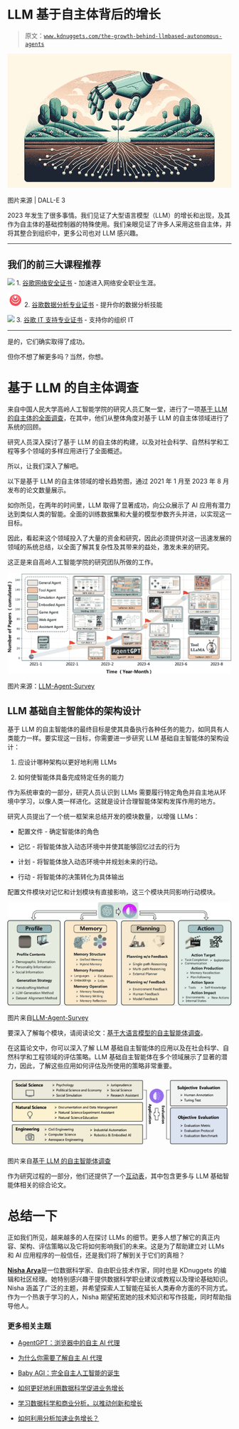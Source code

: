 # LLM 基于自主体背后的增长

> 原文：[`www.kdnuggets.com/the-growth-behind-llmbased-autonomous-agents`](https://www.kdnuggets.com/the-growth-behind-llmbased-autonomous-agents)

![LLM 基于自主体背后的增长](img/003b120a81ab9345c215787fa567f9d6.png)

图片来源 | DALL-E 3

2023 年发生了很多事情。我们见证了大型语言模型（LLM）的增长和出现，及其作为自主体的基础控制器的特殊使用。我们亲眼见证了许多人采用这些自主体，并将其整合到组织中，更多公司也对 LLM 感兴趣。

* * *

## 我们的前三大课程推荐

![](img/0244c01ba9267c002ef39d4907e0b8fb.png) 1\. [谷歌网络安全证书](https://www.kdnuggets.com/google-cybersecurity) - 加速进入网络安全职业生涯。

![](img/e225c49c3c91745821c8c0368bf04711.png) 2\. [谷歌数据分析专业证书](https://www.kdnuggets.com/google-data-analytics) - 提升你的数据分析技能

![](img/0244c01ba9267c002ef39d4907e0b8fb.png) 3\. [谷歌 IT 支持专业证书](https://www.kdnuggets.com/google-itsupport) - 支持你的组织 IT

* * *

是的，它们确实取得了成功。

但你不想了解更多吗？当然，你想。

# 基于 LLM 的自主体调查

来自中国人民大学高岭人工智能学院的研究人员汇聚一堂，进行了一项[基于 LLM 的自主体的全面调查](https://arxiv.org/pdf/2308.11432.pdf)，在其中，他们从整体角度对基于 LLM 的自主体领域进行了系统的回顾。

研究人员深入探讨了基于 LLM 的自主体的构建，以及对社会科学、自然科学和工程等多个领域的多样应用进行了全面概述。

所以，让我们深入了解吧。

以下是基于 LLM 的自主体领域的增长趋势图，通过 2021 年 1 月至 2023 年 8 月发布的论文数量展示。

如你所见，在两年的时间里，LLM 取得了显著成功，向公众展示了 AI 应用有潜力达到类似人类的智能。全面的训练数据集和大量的模型参数齐头并进，以实现这一目标。

因此，看起来这个领域投入了大量的资金和研究，因此必须提供对这一迅速发展的领域的系统总结，以全面了解其复杂性及其带来的益处，激发未来的研究。

这正是来自高岭人工智能学院的研究团队所做的工作。

![LLM 基于自主体背后的增长](img/92ba96a36f3fac8627bec6e623724a26.png)

图片来源：[LLM-Agent-Survey](https://github.com/Paitesanshi/LLM-Agent-Survey)

## LLM 基础自主智能体的架构设计

基于 LLM 的自主智能体的最终目标是使其具备执行各种任务的能力，如同具有人类能力一样。要实现这一目标，你需要进一步研究 LLM 基础自主智能体的架构设计：

1.  应设计哪种架构以更好地利用 LLMs

1.  如何使智能体具备完成特定任务的能力

作为系统审查的一部分，研究人员认识到 LLMs 需要履行特定角色并自主地从环境中学习，以像人类一样进化。这就是设计合理智能体架构发挥作用的地方。

研究人员提出了一个统一框架来总结开发的模块数量，以增强 LLMs：

+   配置文件 - 确定智能体的角色

+   记忆 - 将智能体放入动态环境中并使其能够回忆过去的行为

+   计划 - 将智能体放入动态环境中并规划未来的行动。

+   行动 - 将智能体的决策转化为具体输出

配置文件模块对记忆和计划模块有直接影响，这三个模块共同影响行动模块。

![LLM 基础自主智能体的成长](img/4360ddca241ff1fffbd62a716fe57696.png)

图片来自[LLM-Agent-Survey](https://github.com/Paitesanshi/LLM-Agent-Survey)

要深入了解每个模块，请阅读论文：[基于大语言模型的自主智能体调查](https://arxiv.org/pdf/2308.11432.pdf)。

在这篇论文中，你可以深入了解 LLM 基础自主智能体的应用以及在社会科学、自然科学和工程领域的评估策略。LLM 基础自主智能体在多个领域展示了显著的潜力，因此，了解这些应用如何评估及所使用的策略非常重要。

![LLM 基础自主智能体的成长](img/91b61155fed506b1e8a79789e96b2d0e.png)

图片来自[基于 LLM 的自主智能体调查](https://arxiv.org/pdf/2308.11432.pdf)

作为研究过程的一部分，他们还提供了一个[互动表](https://abyssinian-molybdenum-f76.notion.site/237e9f7515d543c0922c74f4c3012a77?v=0a309e53d6454afcbe7a5a7e169be0f9&pvs=4)，其中包含更多与 LLM 基础智能体相关的综合论文。

# 总结一下

正如我们所见，越来越多的人在探讨 LLMs 的细节。更多人想了解它的真正内容、架构、评估策略以及它将如何影响我们的未来。这是为了帮助建立对 LLMs 和 AI 应用程序的一般信任，还是我们将了解到关于它们的真相？

[**Nisha Arya**](https://www.linkedin.com/in/nisha-arya-ahmed/)是一位数据科学家、自由职业技术作家，同时也是 KDnuggets 的编辑和社区经理。她特别感兴趣于提供数据科学职业建议或教程以及理论基础知识。Nisha 涵盖了广泛的主题，并希望探索人工智能在延长人类寿命方面的不同方式。作为一个热衷于学习的人，Nisha 期望拓宽她的技术知识和写作技能，同时帮助指导他人。

### 更多相关主题

+   [AgentGPT：浏览器中的自主 AI 代理](https://www.kdnuggets.com/2023/06/agentgpt-autonomous-ai-agents-browser.html)

+   [为什么你需要了解自主 AI 代理](https://www.kdnuggets.com/2023/06/need-know-autonomous-ai-agents.html)

+   [Baby AGI：完全自主人工智能的诞生](https://www.kdnuggets.com/2023/04/baby-agi-birth-fully-autonomous-ai.html)

+   [如何更好地利用数据科学促进业务增长](https://www.kdnuggets.com/2022/08/better-leverage-data-science-business-growth.html)

+   [学习数据科学和商业分析，以推动创新和增长](https://www.kdnuggets.com/2023/08/learn-data-science-business-analytics-drive-innovation-growth.html)

+   [如何利用分析加速业务增长？](https://www.kdnuggets.com/2022/12/analytics-accelerate-business-growth.html)
